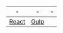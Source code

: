 | -| - | - |
|:---:|:---:|:---:|
|[React] | [Gulp] | |

[React]: https://github.com/gistnoor/frontEndBP/tree/master/react-redux
[Gulp]: https://github.com/gistnoor/frontEndBP/tree/master/template-gulpWay
